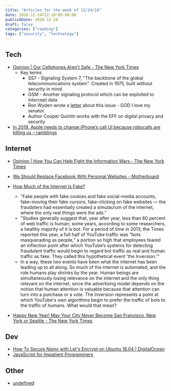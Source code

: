 ```yaml
---
title: "Articles for the week of 12/24/18"
date: 2018-12-24T22:10:09-08:00
publishDate: 2018-12-24
draft: false
categories: ["reading"]
tags: ["security", "technology"]
---
```


## Tech
* [Opinion | Our Cellphones Aren’t Safe - The New York Times](https://www.nytimes.com/2018/12/26/opinion/cellphones-security-spying.html)
  * Key terms
      * SS7 - Signaling System 7, "The backbone of the global telecommunications system". Created in 1975, built without security in mind.
      * GSM - Another signaling protocol which can be exploited to intercept data
    * Ron Wyden wrote a [letter](https://www.washingtonpost.com/business/2018/08/24/fbi-surveillance-devices-may-interfere-with-calls-us-senator-says/?noredirect=on&utm_term=.7d55477d87f2) about this issue - GOD I love my senator.
    * Author Cooper Quintin works with the EFF on digital privacy and security
* [In 2019, Apple needs to change iPhone’s call UI because robocalls are killing us – ramblings](https://spencerdailey.com/2018/12/26/in-2019-apple-needs-to-change-iphones-call-ui-because-robocalls-are-killing-us/)

## Internet

* [Opinion | How You Can Help Fight the Information Wars - The New York Times](https://www.nytimes.com/2018/12/18/opinion/russia-disinformation-facebook.html)
* [We Should Replace Facebook With Personal Websites - Motherboard](https://motherboard.vice.com/en_us/article/vbanny/we-should-replace-facebook-with-personal-websites)
* [How Much of the Internet Is Fake?](http://nymag.com/intelligencer/2018/12/how-much-of-the-internet-is-fake.html)
  * "Fake people with fake cookies and fake social-media accounts, fake-moving their fake cursors, fake-clicking on fake websites — the fraudsters had essentially created a simulacrum of the internet, where the only real things were the ads."
  * "Studies generally suggest that, year after year, less than 60 percent of web traffic is human; some years, according to some researchers, a healthy majority of it is bot. For a period of time in 2013, the Times reported this year, a full half of YouTube traffic was “bots masquerading as people,” a portion so high that employees feared an inflection point after which YouTube’s systems for detecting fraudulent traffic would begin to regard bot traffic as real and human traffic as fake. They called this hypothetical event 'the Inversion.'"
  * In a way, these two events have been what the internet has been leading up to all along. So much of the internet is automated, and the role humans play shrinks by the year. Human beings are simultaneously losing relevance on the internet and the only thing relevant on the internet, since the advertising model depends on the notion that human attention is valuable because that attention can turn into a purchase or a vote. The Inversion represents a point at which YouTube's own algorithms begin to prefer the traffic of bots to the traffic of humans. What would that mean?
  
* [Happy New Year! May Your City Never Become San Francisco, New York or Seattle - The New York Times](https://www.nytimes.com/2018/12/26/upshot/happy-new-year-may-your-city-never-become-san-francisco-new-york-or-seattle.html?action=click)

## Dev
* [How To Secure Nginx with Let's Encrypt on Ubuntu 18.04 | DigitalOcean](https://www.digitalocean.com/community/tutorials/how-to-secure-nginx-with-let-s-encrypt-on-ubuntu-18-04)
* [JavaScript for Impatient Programmers](https://exploringjs.com/impatient-js/)

## Other
* [undefined](https://royalsocietypublishing.org/doi/full/10.1098/rspb.2018.0822)
